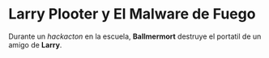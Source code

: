 # Larry Plooter y El Malware de Fuego

Durante un *hackacton* en la escuela, **Ballmermort** destruye el portatil de un amigo de **Larry**.
